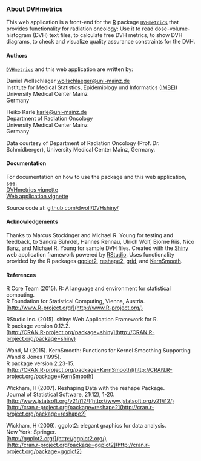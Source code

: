 ### About DVHmetrics

This web application is a front-end for the [R](http://www.r-project.org/) package [`DVHmetrics`](https://github.com/dwoll/DVHmetrics) that provides functionality for radiation oncology: Use it to read dose-volume-histogram (DVH) text files, to calculate free DVH metrics, to show DVH diagrams, to check and visualize quality assurance constraints for the DVH.

#### Authors

[`DVHmetrics`](http://CRAN.R-project.org/package=DVHmetrics) and this web application are written by:

Daniel Wollschläger [<wollschlaeger@uni-mainz.de>](mailto:wollschlaeger@uni-mainz.de)  
Institute for Medical Statistics, Epidemiology und Informatics ([IMBEI](http://www.imbei.de/))  
University Medical Center Mainz  
Germany

Heiko Karle [<karle@uni-mainz.de>](mailto:karle@uni-mainz.de")  
Department of Radiation Oncology  
University Medical Center Mainz  
Germany

Data courtesy of Department of Radiation Oncology (Prof. Dr. Schmidberger), University Medical Center Mainz, Germany.

#### Documentation

For documentation on how to use the package and this web application, see:  
[DVHmetrics vignette](http://cran.rstudio.com/web/packages/DVHmetrics/vignettes/DVHmetrics.pdf)  
[Web application vignette](http://cran.rstudio.com/web/packages/DVHmetrics/vignettes/DVHshiny.pdf)

Source code at: [github.com/dwoll/DVHshiny/](https://github.com/dwoll/DVHshiny/)

#### Acknowledgements

Thanks to Marcus Stockinger and Michael R. Young for testing and feedback, to Sandra Bührdel, Hannes Rennau, Ulrich Wolf, Bjorne Riis, Nico Banz, and Michael R. Young for sample DVH files.
Created with the [Shiny](http://shiny.rstudio.com/) web application framework powered by [RStudio](http://www.rstudio.com/).
Uses functionality provided by the R packages [ggplot2](http://cran.r-project.org/package=ggplot2), [reshape2](http://cran.r-project.org/package=reshape2), [grid](http://cran.r-project.org/package=grid), and [KernSmooth](http://cran.r-project.org/package=KernSmooth).

#### References

R Core Team (2015). R: A language and environment for statistical computing.  
R Foundation for Statistical Computing, Vienna, Austria.  
[http://www.R-project.org/](http://www.R-project.org/)

RStudio Inc. (2015). shiny: Web Application Framework for R.  
R package version 0.12.2.  
[http://CRAN.R-project.org/package=shiny](http://CRAN.R-project.org/package=shiny)

Wand, M (2015). KernSmooth: Functions for Kernel Smoothing Supporting Wand & Jones (1995).  
R package version 2.23-15.  
[http://CRAN.R-project.org/package=KernSmooth](http://CRAN.R-project.org/package=KernSmooth)

Wickham, H (2007). Reshaping Data with the reshape Package.  
Journal of Statistical Software, 21(12), 1-20.  
[http://www.jstatsoft.org/v21/i12/](http://www.jstatsoft.org/v21/i12/)  
[http://cran.r-project.org/package=reshape2](http://cran.r-project.org/package=reshape2)

Wickham, H (2009). ggplot2: elegant graphics for data analysis.  
New York: Springer.  
[http://ggplot2.org/](http://ggplot2.org/)  
[http://cran.r-project.org/package=ggplot2](http://cran.r-project.org/package=ggplot2)
